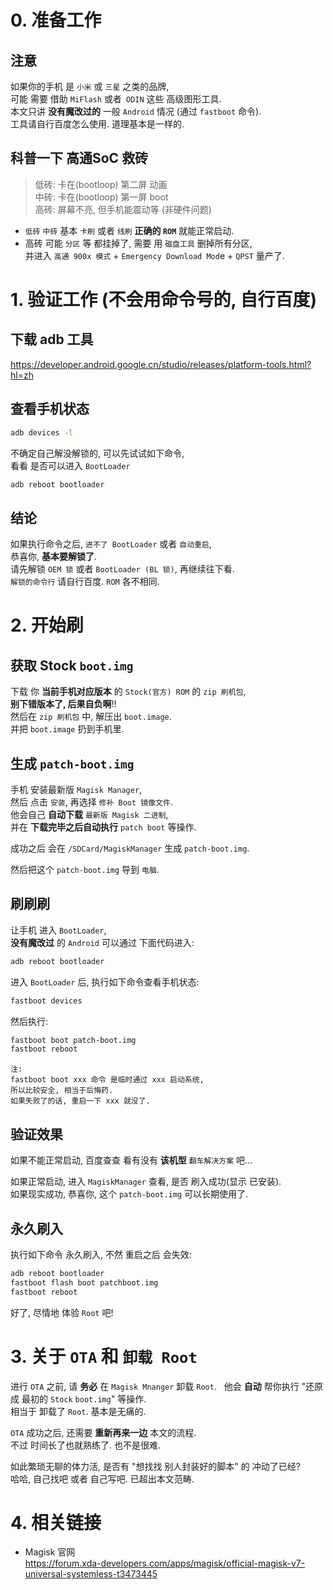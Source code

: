# 0. 准备工作
## 注意
如果你的手机 是 `小米` 或 `三星` 之类的品牌,  
可能 需要 借助 `MiFlash` 或者` ODIN` 这些 高级图形工具.  
本文只讲 **没有魔改过的** 一般 `Android` 情况 (通过 `fastboot` 命令).  
工具请自行百度怎么使用. 道理基本是一样的.

## 科普一下 高通SoC 救砖
> 低砖: 卡在(bootloop) 第二屏 动画  
> 中砖: 卡在(bootloop) 第一屏 boot  
> 高砖: 屏幕不亮, 但手机能震动等 (非硬件问题)  

- `低砖` `中砖` 基本 `卡刷` 或者 `线刷` **正确的 `ROM`** 就能正常启动.
- 高砖 可能 `分区` 等 都挂掉了, 需要 用 `磁盘工具` 删掉所有分区,  
  并进入 `高通 900x 模式` + `Emergency Download Mod`e + `QPST` 量产了.

# 1. 验证工作 (不会用命令号的, 自行百度)
## 下载 adb 工具
https://developer.android.google.cn/studio/releases/platform-tools.html?hl=zh

## 查看手机状态
``` bash
adb devices -l
```

不确定自己解没解锁的, 可以先试试如下命令,  
看看 是否可以进入 `BootLoader`
``` bash
adb reboot bootloader
```

## 结论
如果执行命令之后, `进不了 BootLoader` 或者 `自动重启`,  
恭喜你, **基本要解锁了**.   
请先解锁 `OEM 锁` 或者 `BootLoader (BL 锁)`, 再继续往下看.  
`解锁的命令行` 请自行百度. `ROM` 各不相同.  

# 2. 开始刷
## 获取 Stock `boot.img`
下载 你 **当前手机对应版本** 的 `Stock(官方) ROM` 的 `zip 刷机包`,  
**别下错版本了, 后果自负啊**!!  
然后在 `zip 刷机包` 中, 解压出 `boot.image`.  
并把 `boot.image` 扔到手机里.

## 生成 `patch-boot.img`
手机 安装最新版 `Magisk Manager`,  
然后 点击 `安装`, 再选择 `修补 Boot 镜像文件`.  
他会自己 **自动下载** `最新版 Magisk 二进制`,  
并在 **下载完毕之后自动执行** `patch boot` 等操作.

成功之后 会在 `/SDCard/MagiskManager` 生成 `patch-boot.img`.

然后把这个 `patch-boot.img` 导到 `电脑`.

## 刷刷刷
让手机 进入 `BootLoader`,  
**没有魔改过** 的 `Android` 可以通过 下面代码进入:
``` bash
adb reboot bootloader
```

进入 `BootLoader` 后, 执行如下命令查看手机状态:
``` bash
fastboot devices
```

然后执行:
``` bash
fastboot boot patch-boot.img
fastboot reboot
```

``` text
注: 
fastboot boot xxx 命令 是临时通过 xxx 启动系统, 
所以比较安全, 相当于后悔药. 
如果失败了的话, 重启一下 xxx 就没了.
```

## 验证效果
如果不能正常启动, 百度查查 看有没有 **该机型** `翻车解决方案` 吧...  

如果正常启动, 进入 `MagiskManager` 查看, 是否 刷入成功(显示 已安装).  
如果现实成功, 恭喜你, 这个 `patch-boot.img` 可以长期使用了.

## 永久刷入
执行如下命令 永久刷入, 不然 重启之后 会失效:
``` bash
adb reboot bootloader
fastboot flash boot patchboot.img
fastboot reboot
```

好了, 尽情地 体验 `Root` 吧!

# 3. 关于 `OTA` 和 `卸载 Root`
进行 `OTA` 之前, 请 **务必** 在 `Magisk Mnanger` 卸载 `Root`.  
他会 **自动** 帮你执行 "还原成 最初的 `Stock` `boot.img`" 等操作.  
相当于 卸载了 `Root`. 基本是无痛的.

`OTA` 成功之后, 还需要 **重新再来一边** 本文的流程.  
不过 时间长了也就熟练了. 也不是很难.

如此繁琐无聊的体力活, 是否有 "想找找 别人封装好的脚本" 的 冲动了已经?  
哈哈, 自己找吧 或者 自己写吧. 已超出本文范畴.

# 4. 相关链接
- Magisk 官网  
https://forum.xda-developers.com/apps/magisk/official-magisk-v7-universal-systemless-t3473445
